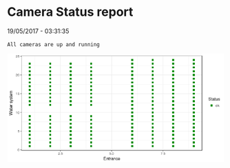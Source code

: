 Camera Status report
================
19/05/2017 - 03:31:35

    All cameras are up and running

![](camreport_files/figure-markdown_github/unnamed-chunk-2-1.png)

